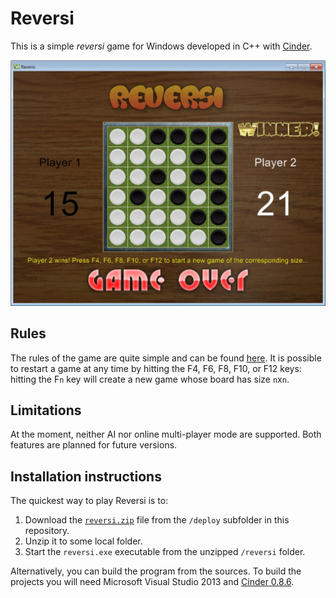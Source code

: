 # Reversi

This is a simple *reversi* game for Windows developed in C++ with [Cinder](http://libcinder.org/).

![Game over screenshot](https://github.com/andyprowl/reversi/blob/basic/screenshots/screenshot01.jpg)

## Rules

The rules of the game are quite simple and can be found [here](http://en.wikipedia.org/wiki/Reversi#Rules). It is possible to restart a game at any time by hitting the F4, F6, F8, F10, or F12 keys: hitting the F`n` key will create a new game whose board has size `n`x`n`.

## Limitations

At the moment, neither AI nor online multi-player mode are supported. Both features are planned for future versions.

## Installation instructions

The quickest way to play Reversi is to:

 1. Download the [`reversi.zip`](https://github.com/andyprowl/reversi/raw/basic/deploy/reversi.zip) file from the `/deploy` subfolder in this repository.
 2. Unzip it to some local folder. 
 3. Start the `reversi.exe` executable from the unzipped `/reversi` folder.

Alternatively, you can build the program from the sources. To build the projects you will need Microsoft Visual Studio 2013 and [Cinder 0.8.6](http://libcinder.org/blog/posts/9_cinder-086-released/).
